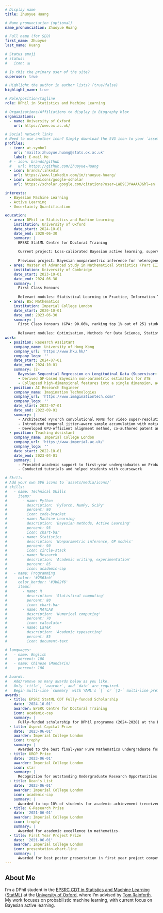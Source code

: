 ```yaml
---
# Display name
title: Zhuoyue Huang

# Name pronunciation (optional)
name_pronunciation: Zhuoyue Huang

# Full name (for SEO)
first_name: Zhuoyue
last_name: Huang

# Status emoji
# status:
#   icon: 📊

# Is this the primary user of the site?
superuser: true

# Highlight the author in author lists? (true/false)
highlight_name: true

# Role/position/tagline
role: DPhil in Statistics and Machine Learning

# Organizations/Affiliations to display in Biography blox
organizations:
  - name: University of Oxford
    url: https://www.ox.ac.uk/

# Social network links
# Need to use another icon? Simply download the SVG icon to your `assets/media/icons/` folder.
profiles:
  - icon: at-symbol
    url: 'mailto:zhuoyue.huang@stats.ox.ac.uk'
    label: E-mail Me
  # - icon: brands/github
  #   url: https://github.com/Zhuoyue-Huang
  - icon: brands/linkedin
    url: https://www.linkedin.com/in/zhuoyue-huang/
  - icon: academicons/google-scholar
    url: https://scholar.google.com/citations?user=LWB9CJYAAAAJ&hl=en

interests:
  - Bayesian Machine Learning
  - Active Learning
  - Uncertainty Quantification

education:
  - area: DPhil in Statistics and Machine Learning
    institution: University of Oxford
    date_start: 2024-10-01
    date_end: 2028-06-30
    summary: |
      EPSRC StatML Centre for Doctoral Training
      
      Current project: Loss-calibrated Bayesian active learning, supervised by Dr. Tom Rainforth.
      
      Previous project: Bayesian nonparametric inference for heterogeneous treatment effects, supervised by Prof. Judith Rousseau and Dr. Kolyan Ray.
  - area: Master of Advanced Study in Mathematical Statistics (Part III)
    institution: University of Cambridge
    date_start: 2023-10-01
    date_end: 2024-06-30
    summary: |
      First Class Honours
      
      Relevant modules: Statistical Learning in Practice, Information Theory, Robust Statistics, Modern Statistical Methods, Concentration Inequalities, Statistics in Medicine
  - area: BSc Mathematics
    institution: Imperial College London
    date_start: 2020-10-01
    date_end: 2023-06-30
    summary: |
      First Class Honours (GPA: 90.66%, ranking top 1% out of 251 students)
      
      Relevant modules: Optimisation, Methods for Data Science, Statistical Modelling, Stochastic Simulation, Applied Probability, Statistical Theory, Principles of Programming
work:
  - position: Research Assistant
    company_name: University of Hong Kong
    company_url: 'https://www.hku.hk/'
    company_logo: ''
    date_start: 2024-07-01
    date_end: 2024-10-01
    summary: |2-
      Bayesian Sequential Regression on Longitudinal Data (Supervisor: Dr Edwin Fong)
      - Derived GP-based Bayesian non-parametric estimators for ATE
      - Collapsed high-dimensional features into a single dimension, accelerating posterior contraction while maintaining >93% coverage
  - position: AI Research Engineer
    company_name: Imagination Technologies
    company_url: 'https://www.imaginationtech.com/'
    company_logo: ''
    date_start: 2022-07-01
    date_end: 2022-09-01
    summary: |
      - Architected PyTorch convolutional RNNs for video super-resolution
      - Introduced temporal jitter–aware sample accumulation with motion-vector metadata
      - Developed GPU-efficient alignment method, co-authored patent and presented work department-wide
  - position: Teaching Assistant
    company_name: Imperial College London
    company_url: 'https://www.imperial.ac.uk/'
    company_logo: ''
    date_start: 2022-10-01
    date_end: 2023-04-01
    summary: |
      - Provided academic support to first-year undergraduates on Probability and Statistics
      - Conducted tutorials and helped students with coursework

# Skills
# Add your own SVG icons to `assets/media/icons/`
# skills:
#   - name: Technical Skills
#     items:
#       - name: Python
#         description: 'PyTorch, NumPy, SciPy'
#         percent: 90
#         icon: code-bracket
#       - name: Machine Learning
#         description: 'Bayesian methods, Active Learning'
#         percent: 95
#         icon: chart-bar
#       - name: Statistics
#         description: 'Nonparametric inference, GP models'
#         percent: 90
#         icon: circle-stack
#       - name: Research
#         description: 'Academic writing, experimentation'
#         percent: 85
#         icon: academic-cap
#   - name: Programming
#     color: '#2563eb'
#     color_border: '#3b82f6'
#     items:
#       - name: R
#         description: 'Statistical computing'
#         percent: 80
#         icon: chart-bar
#       - name: MATLAB
#         description: 'Numerical computing'
#         percent: 70
#         icon: calculator
#       - name: LaTeX
#         description: 'Academic typesetting'
#         percent: 85
#         icon: document-text

# languages:
#   - name: English
#     percent: 100
#   - name: Chinese (Mandarin)
#     percent: 100

# Awards.
#   Add/remove as many awards below as you like.
#   Only `title`, `awarder`, and `date` are required.
#   Begin multi-line `summary` with YAML's `|` or `|2-` multi-line prefix and indent 2 spaces below.
awards:
  - title: EPSRC StatML CDT Fully-funded Scholarship
    date: '2024-10-01'
    awarder: EPSRC Centre for Doctoral Training
    icon: academic-cap
    summary: |
      Fully-funded scholarship for DPhil programme (2024-2028) at the EPSRC Centre for Doctoral Training in Statistical Machine Learning at University of Oxford.
  - title: Aspect Capital Prize
    date: '2023-06-01'
    awarder: Imperial College London
    icon: trophy
    summary: |
      Awarded to the best final-year Pure Mathematics undergraduate for academic excellence.
  - title: UROP Prize
    date: '2023-06-01'
    awarder: Imperial College London
    icon: star
    summary: |
      Recognition for outstanding Undergraduate Research Opportunities Programme project on Signature Inversion via Orthogonal Polynomials.
  - title: Dean's List
    date: '2023-06-01'
    awarder: Imperial College London
    icon: academic-cap
    summary: |
      Awarded to top 10% of students for academic achievement (received in 2021, 2022, and 2023).
  - title: G-Research Prize
    date: '2021-06-01'
    awarder: Imperial College London
    icon: trophy
    summary: |
      Awarded for academic excellence in mathematics.
  - title: First Year Project Prize
    date: '2021-06-01'
    awarder: Imperial College London
    icon: presentation-chart-line
    summary: |
      Awarded for best poster presentation in first year project competition.
---
```


## About Me

I’m a DPhil student in the [EPSRC CDT in Statistics and Machine Learning (StatML)](https://statml.io) at the [University of Oxford](https://www.ox.ac.uk/), where I’m advised by [Tom Rainforth](https://www.robots.ox.ac.uk/~twgr/). My work focuses on probabilistic machine learning, with current focus on Bayesian active learning.
